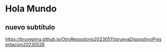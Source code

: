 # Hola Mundo
## nuevo subtítulo


https://bruveping.github.io/OtroRepositorio20230511/pruevaDispositivoPresentacion20230526
